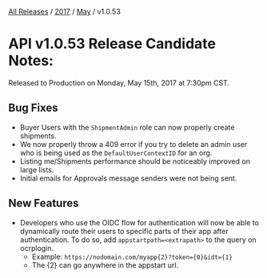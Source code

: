 [All Releases](../../README.md) / [2017](../README.md) / [May](README.md) / v1.0.53 
# API v1.0.53 Release Candidate Notes:

Released to Production on Monday, May 15th, 2017 at 7:30pm CST.


## Bug Fixes

- Buyer Users with the `ShipmentAdmin` role can now properly create shipments.
- We now properly throw a 409 error if you try to delete an admin user who is being used as the `DefaultUserContextID` for an org.
- Listing me/Shipments performance should be noticeably improved on large lists.
- Initial emails for Approvals message senders were not being sent.

## New Features

- Developers who use the OIDC flow for authentication will now be able to dynamically route their users to specific parts of their app after authentication. To do so, add `appstartpath=<extrapath>` to the query on ocrplogin.
    * Example: `https://nodomain.com/myapp{2}?token={0}&idt={1}`
    * The {2} can go anywhere in the appstart url.


